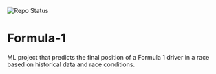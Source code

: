 ![Repo Status](https://img.shields.io/badge/status-active-brightgreen)

# Formula-1
ML project that predicts the final position of a Formula 1 driver in a race based on historical data and race conditions.
